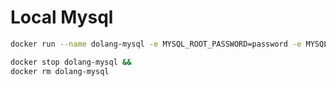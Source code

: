 # Local Mysql

```bash
docker run --name dolang-mysql -e MYSQL_ROOT_PASSWORD=password -e MYSQL_DATABASE=dolang -e MYSQL_USER=user -e MYSQL_PASSWORD=password -p 3306:3306 -d mysql:8.0.40
```

```bash
docker stop dolang-mysql &&
docker rm dolang-mysql
```